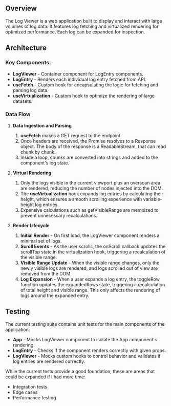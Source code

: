 ## Overview

The Log Viewer is a web application built to display and interact with large volumes of log data. It features log fetching and virtualized rendering for optimized performance. Each log can be expanded for inspection. 

## Architecture

### Key Components:

* **LogViewer** - Container component for LogEntry components.
* **LogEntry** - Renders each individual log entry fetched from API.
* **useFetch** - Custom hook for encapsulating the logic for fetching and parsing log data.
* **useVirtualization** - Custom hook to optimize the rendering of large datasets.

### Data Flow

1. **Data Ingestion and Parsing**
   1. **useFetch** makes a GET request to the endpoint.
   2. Once headers are received, the Promise resolves to a Response object. The body of the response is a ReadableStream, that can read chunk by chunk.
   3. Inside a loop, chunks are converted into strings and added to the component's log state.

2. **Virtual Rendering**
   1. Only the logs visible in the current viewport plus an overscan area are rendered, reducing the number of nodes injected into the DOM.
   2. The **useVirtualization** hook expands log entries by calculating their height, which ensures a smooth scrolling experience with variable-height log entries.
   3. Expensive calculations such as getVisibleRange are memoized to prevent unnecessary recalculations.

3. **Render Lifecycle**
   1. **Initial Render** - On first load, the LogViewer component renders a minimal set of logs.
   2. **Scroll Events** - As the user scrolls, the onScroll callback updates the scrollTop state in the virtualization hook, triggering a recalculation of the visible range.
   3. **Visible Range Update** - When the visible range changes, only the newly visible logs are rendered, and logs scrolled out of view are removed from the DOM.
   4. **Log Expansion** - When a user expands a log entry, the toggleRow function updates the expandedRows state, triggering a recalculation of total height and visible range. This only affects the rendering of logs around the expanded entry.

## Testing

The current testing suite contains unit tests for the main components of the application:

* **App** - Mocks LogViewer component to isolate the App component's rendering.
* **LogEntry** - Checks if the component renders correctly with given props.
* **LogViewer** - Mocks custom hooks to control behavior and validates if log entries are rendered correctly.

While the current tests provide a good foundation, these are areas that could be expanded if I had more time:

* Integration tests 
* Edge cases
* Performance testing
